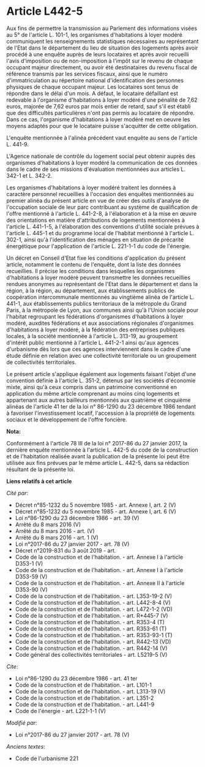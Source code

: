 # Article L442-5

Aux fins de permettre la transmission au Parlement des informations visées au 5° de l'article L. 101-1, les organismes
d'habitations à loyer modéré communiquent les renseignements statistiques nécessaires au représentant de l'Etat dans le
département du lieu de situation des logements après avoir procédé à une enquête auprès de leurs locataires et après avoir
recueilli l'avis d'imposition ou de non-imposition à l'impôt sur le revenu de chaque occupant majeur directement, ou avoir
été destinataires du revenu fiscal de référence transmis par les services fiscaux, ainsi que le numéro d'immatriculation au
répertoire national d'identification des personnes physiques de chaque occupant majeur. Les locataires sont tenus de répondre
dans le délai d'un mois. A défaut, le locataire défaillant est redevable à l'organisme d'habitations à loyer modéré d'une
pénalité de 7,62 euros, majorée de 7,62 euros par mois entier de retard, sauf s'il est établi que des difficultés
particulières n'ont pas permis au locataire de répondre. Dans ce cas, l'organisme d'habitations à loyer modéré met en oeuvre
les moyens adaptés pour que le locataire puisse s'acquitter de cette obligation. 

L'enquête mentionnée à l'alinéa précédent vaut enquête au sens de l'article L. 441-9. 

L'Agence nationale de contrôle du logement social peut obtenir auprès des organismes d'habitations à loyer modéré la
communication de ces données dans le cadre de ses missions d'évaluation mentionnées aux articles L. 342-1 et L. 342-2. 

Les organismes d'habitations à loyer modéré traitent les données à caractère personnel recueillies à l'occasion des enquêtes
mentionnées au premier alinéa du présent article en vue de créer des outils d'analyse de l'occupation sociale de leur parc
contribuant au système de qualification de l'offre mentionné à l'article L. 441-2-8, à l'élaboration et à la mise en œuvre
des orientations en matière d'attributions de logements mentionnées à l'article L. 441-1-5, à l'élaboration des conventions
d'utilité sociale prévues à l'article L. 445-1 et du programme local de l'habitat mentionné à l'article L. 302-1, ainsi qu'à
l'identification des ménages en situation de précarité énergétique pour l'application de l'article L. 221-1-1 du code de
l'énergie. 

Un décret en Conseil d'Etat fixe les conditions d'application du présent article, notamment le contenu de l'enquête, dont la
liste des données recueillies. Il précise les conditions dans lesquelles les organismes d'habitations à loyer modéré peuvent
transmettre les données recueillies rendues anonymes au représentant de l'Etat dans le département et dans la région, à la
région, au département, aux établissements publics de coopération intercommunale mentionnés au vingtième alinéa de l'article
L. 441-1, aux établissements publics territoriaux de la métropole du Grand Paris, à la métropole de Lyon, aux communes ainsi
qu'à l'Union sociale pour l'habitat regroupant les fédérations d'organismes d'habitations à loyer modéré, auxdites
fédérations et aux associations régionales d'organismes d'habitations à loyer modéré, à la fédération des entreprises
publiques locales, à la société mentionnée à l'article L. 313-19, au groupement d'intérêt public mentionné à l'article L.
441-2-1 ainsi qu'aux agences d'urbanisme dès lors que ces agences interviennent dans le cadre d'une étude définie en relation
avec une collectivité territoriale ou un groupement de collectivités territoriales. 

Le présent article s'applique également aux logements faisant l'objet d'une convention définie à l'article L. 351-2, détenus
par les sociétés d'économie mixte, ainsi qu'à ceux compris dans un patrimoine conventionné en application du même article
comprenant au moins cinq logements et appartenant aux autres bailleurs mentionnés aux quatrième et cinquième alinéas de
l'article 41 ter de la loi n° 86-1290 du 23 décembre 1986 tendant à favoriser l'investissement locatif, l'accession à la
propriété de logements sociaux et le développement de l'offre foncière.

**Nota:**

Conformément à l'article 78 III de la loi n° 2017-86 du 27 janvier 2017, la dernière enquête mentionnée à l'article L. 442-5
du code de la construction et de l'habitation réalisée avant la publication de la présente loi peut être utilisée aux fins
prévues par le même article L. 442-5, dans sa rédaction résultant de la présente loi.

**Liens relatifs à cet article**

_Cité par_:

  - Décret n°85-1232 du 5 novembre 1985 - art. Annexe I, art. 2 (V)
  - Décret n°85-1232 du 5 novembre 1985 - art. Annexe I, art. 6 (V)
  - Loi n°86-1290 du 23 décembre 1986 - art. 39 (V)
  - Arrêté du 8 mars 2016 (V)
  - Arrêté du 8 mars 2016 - art. (V)
  - Arrêté du 8 mars 2016 - art. 1 (V)
  - Loi n°2017-86 du 27 janvier 2017 - art. 78 (V)
  - Décret n°2019-831 du 3 août 2019 - art.
  - Code de la construction et de l'habitation. - art. Annexe I à l'article D353-1 (V)
  - Code de la construction et de l'habitation. - art. Annexe I à l'article D353-59 (V)
  - Code de la construction et de l'habitation. - art. Annexe II à l'article D353-90 (V)
  - Code de la construction et de l'habitation. - art. L353-19-2 (V)
  - Code de la construction et de l'habitation. - art. L442-8-4 (V)
  - Code de la construction et de l'habitation. - art. L472-1-2 (VD)
  - Code de la construction et de l'habitation. - art. R*445-7 (V)
  - Code de la construction et de l'habitation. - art. R353-4 (T)
  - Code de la construction et de l'habitation. - art. R353-61 (T)
  - Code de la construction et de l'habitation. - art. R353-93-1 (T)
  - Code de la construction et de l'habitation. - art. R442-13 (VD)
  - Code de la construction et de l'habitation. - art. R442-14 (V)
  - Code général des collectivités territoriales - art. L5219-5 (V)

_Cite_:

  - Loi n°86-1290 du 23 décembre 1986 - art. 41 ter
  - Code de la construction et de l'habitation. - art. L101-1
  - Code de la construction et de l'habitation. - art. L313-19 (V)
  - Code de la construction et de l'habitation. - art. L351-2
  - Code de la construction et de l'habitation. - art. L441-9
  - Code de l'énergie - art. L221-1-1 (V)

_Modifié par_:

  - Loi n°2017-86 du 27 janvier 2017 - art. 78 (V)

_Anciens textes_:

  - Code de l'urbanisme 221
